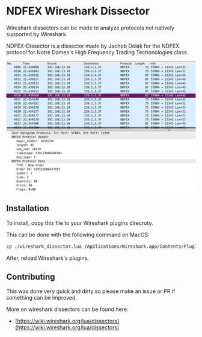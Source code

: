 # NDFEX Wireshark Dissector

Wireshark dissectors can be made to analyze protocols not natively supported by Wireshark.

NDFEX-Dissector is a dissector made by Jachob Dolak for the NDFEX protocol for Notre Dames's High Frequency Trading Techonologies class.
  
  
![protocol example screenshot](./ndfex_screenshot.jpg)

## Installation

To install, copy this file to your Wireshark plugins direcroty.  
  
This can be done with the following command on MacOS:  
```sh
cp ./wireshark_dissector.lua /Applications/Wireshark.app/Contents/PlugIns/wireshark/wireshark_dissector.lua`
```
After, reload Wireshark's plugins.

## Contributing

This was done very quick and dirty so please make an issue or PR if something can be improved.

More on wireshark dissectors can be found here:
- [https://wiki.wireshark.org/lua/dissectors](https://wiki.wireshark.org/lua/dissectors)




